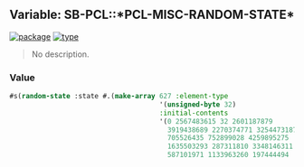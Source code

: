 ## Variable: SB-PCL::\*PCL-MISC-RANDOM-STATE\*
[![package](https://img.shields.io/badge/Package-SB--PCL-5f9ea0.svg?style=social&colorA=999999)](../) [![type](https://img.shields.io/badge/Type-Variable-5f9ea0.svg?style=social&colorA=999999)](../#variable) 

> No description.

### Value
```cl
#s(random-state :state #.(make-array 627 :element-type
                                     '(unsigned-byte 32)
                                     :initial-contents
                                     '(0 2567483615 32 2601187879
                                       3919438689 2270374771 3254473187
                                       705526435 752899028 4259895275
                                       1635503293 287311810 3348146311
                                       587101971 1133963260 197444494 ..)))
```
